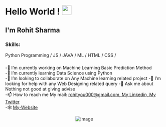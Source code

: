 # Hello World ! <img src="https://raw.githubusercontent.com/MartinHeinz/MartinHeinz/master/wave.gif" width="30px">

## I'm Rohit Sharma

### Skills: 
Python Programming / JS / JAVA / ML / HTML / CSS / 
###
  -🔭 I’m currently working on Machine Learning Basic Prediction Method  
  -🌱 I’m currently learning Data Science using Python  
  -👯 I’m looking to collaborate on Any Machine learning related project 
  -🤔 I’m looking for help with any Web Designing related query 
  -💬 Ask me about Nothing not good at giving advise  
  -📫 How to reach me My mail: rohityou000@gmail.com[, My Linkedin, ](https://www.linkedin.com/in/rohit-sharma-25aa1116b/) [  My Twitter ](https://twitter.com/rohityou000)  
  -🕸 [My-Website](https://rohit133.github.io/) 

<p align="center">
<img src="https://komarev.com/ghpvc/?username=rohit133&color=green" alt="image"/>
</p>
